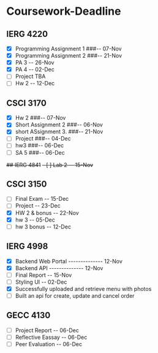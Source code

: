 # Coursework-Deadline

## IERG 4220
- [x] Programming Assignment 1 ###-- 07-Nov
- [x] Programming Assignment 2 ###-- 21-Nov
- [x] PA 3                        -- 26-Nov
- [x] PA 4                        -- 02-Dec
- [ ] Project TBA
- [ ] Hw 2                        -- 12-Dec

## CSCI 3170
- [x] Hw 2                    ###-- 07-Nov
- [x] Short Assignment 2      ###-- 06-Nov
- [x] short ASsignment 3.     ###-- 21-Nov
- [ ] Project                 ###-- 04-Dec
- [ ] hw3                     ###-- 06-Dec
- [ ] SA 5                    ###-- 06-Dec

~~## IERG 4841~~
~~- [ ] Lab 2                   -- 15-Nov~~

## CSCI 3150
- [ ] Final Exam              -- 15-Dec
- [ ] Project                 -- 23-Dec
- [x] HW 2 & bonus            -- 22-Nov
- [x] hw 3                    -- 05-Dec
- [ ] hw 3 bonus              -- 12-Dec

## IERG 4998
- [x] Backend Web Portal      -------------- 12-Nov
- [x] Backend API             -------------- 12-Nov
- [ ] Final Report            -- 15-Nov
- [ ] Styling UI              -- 02-Dec
- [x] Successfully uploaded and retrieve menu with photos
- [ ] Built an api for create, update and cancel order

## GECC 4130
- [ ] Project Report          -- 06-Dec
- [ ] Reflective Eassay       -- 06-Dec
- [ ] Peer Evaluation         -- 06-Dec
